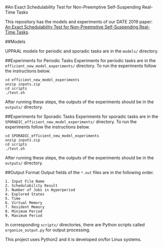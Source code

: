 #An Exact Schedulability Test for Non-Preemptive Self-Suspending Real-Time Tasks

This repository has the models and experiments of our DATE 2019 paper: [An Exact Schedulability Test for Non-Preemptive Self-Suspending Real-Time Tasks](https://people.mpi-sws.org/~bbb/papers/pdf/date19.pdf).

##Models

UPPAAL models for periodic and sporadic tasks are in the `models/` directory.

##Experiments for Periodic Tasks
Experiments for periodic tasks are in the `efficient_new_model_experiments/` directory. To run the experiments follow the instructions below.

	cd efficient_new_model_experiments
	unzip inputs.zip
	cd scripts
	./test.sh

After running these steps, the outputs of the experiments should be in the `outputs/` directory.


##Experiments for Sporadic Tasks
Experiments for sporadic tasks are in the `SPORADIC_efficient_new_model_experiments/` directory. To run the experiments follow the instructions below.

	cd SPORADIC_efficient_new_model_experiments
	unzip inputs.zip
	cd scripts
	./test.sh
	
After running these steps, the outputs of the experiments should be in the `outputs/` directory.



##Output Format
Output fields of the `*.out` files are in the following order.

	1. Input File Name
	2. Schedulability Result
	3. Number of Jobs in Hyperperiod
	4. Explored States
	5. Time
	6. Virtual Memory
	7. Resident Memory
	8. Minimum Period
	9. Maximum Period
	
In corresponding `scripts/` directories, there are Python scripts called `organize_output.py` for output processing.

This project uses Python2 and it is developed on/for Linux systems.
